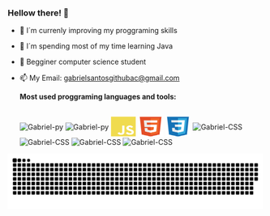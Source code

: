 ### Hellow there! 👋

- 🌱 I´m currenly improving my proggraming skills  
- 🤖 I´m spending most of my time learning Java
- 🚀 Begginer computer science student
- 📫 My Email: gabrielsantosgithubac@gmail.com


  <p><b>Most used proggraming languages and tools: </b></p>
  <div style="display: inline_block"><br>
  <img align="center" alt="Gabriel-py" height="40" width="50"  src="https://cdn.jsdelivr.net/gh/devicons/devicon@latest/icons/java/java-original-wordmark.svg" />
  <img align="center" alt="Gabriel-py" height="40" width="50"  src="https://cdn.jsdelivr.net/gh/devicons/devicon@latest/icons/python/python-original-wordmark.svg" /> 
  <img align="center" alt="Gabriel-Js" height="40" width="50" src="https://raw.githubusercontent.com/devicons/devicon/master/icons/javascript/javascript-plain.svg">
  <img align="center" alt="Gabriel-HTML" height="40" width="50"  src="https://raw.githubusercontent.com/devicons/devicon/master/icons/html5/html5-original.svg">
  <img align="center" alt="Gabriel-CSS" height="40" width="50"  src="https://raw.githubusercontent.com/devicons/devicon/master/icons/css3/css3-original.svg">
  <img align="center" alt="Gabriel-CSS" height="40" width="50" src="https://cdn.jsdelivr.net/gh/devicons/devicon@latest/icons/spring/spring-original.svg" />
  <img align="center" alt="Gabriel-CSS" height="40" width="50"  src="https://cdn.jsdelivr.net/gh/devicons/devicon@latest/icons/bootstrap/bootstrap-original.svg" />
  <img align="center" alt="Gabriel-CSS" height="40" width="50" src="https://cdn.jsdelivr.net/gh/devicons/devicon@latest/icons/vscode/vscode-original.svg" />
  <img align="center" alt="Gabriel-CSS" height="40" width="50" src="https://cdn.jsdelivr.net/gh/devicons/devicon@latest/icons/intellij/intellij-original.svg" />
          
          
  
</div>

  ![Snake animation](https://github.com/GabrielSSGitb/GabrielSSGitb/blob/output/github-contribution-grid-snake.svg)

